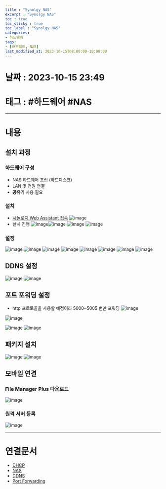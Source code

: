 ```yaml
---
title : "Synolgy NAS"
excerpt : "Synolgy NAS"
toc : true
toc_sticky : true
toc_label : "Synolgy NAS"
categories:
- 하드웨어
tags:
- [하드웨어, NAS]
last_modified_at: 2023-10-15T08:00:00-10:00:00
---
```


# 날짜 : 2023-10-15 23:49

# 태그 :  #하드웨어 #NAS
---

# 내용

## 설치 과정

### 하드웨어 구성
- NAS 하드웨어 조립 (하드디스크)
- LAN 및 전원 연결
- **공유기** 사용 필요

### 설치
- [시놀로지 Web Assistant 접속](https://finds.synology.com/)
![image](./../../assets/images/SynologyConnectComplete.png)
- 설치 진행
![image](./../../assets/images/SynologyInstall_1.png)![image](./../../assets/images/SynologyInstall_2.png)
![image](./../../assets/images/SynologyInstall_3.png)
![image](./../../assets/images/Pasted%20image%2020231118183506.png)

### 설정
![image](./../../assets/images/Pasted%20image%2020231118183649.png)
![image](./../../assets/images/Pasted%20image%2020231118183809.png)
![image](./../../assets/images/Pasted%20image%2020231118183827.png)
![image](./../../assets/images/Pasted%20image%2020231118184315.png)
![image](./../../assets/images/Pasted%20image%2020231118184349.png)
![image](./../../assets/images/Pasted%20image%2020231118184413.png)
![image](./../../assets/images/Pasted%20image%2020231118184448.png)
![image](./../../assets/images/Pasted%20image%2020231118184603.png)

## DDNS 설정
![image](./../../assets/images/../../assets/Images/IptimeSetDDNS.png)
![image](./../../assets/images/IptimeDDNSPort.png)

## 포트 포워딩 설정
- http 프로토콜을 사용할 예정이라 5000~5005 번만 포워딩
![image](./../../assets/images/IptimePortForwarding.png)

![image](./../../assets/images/SynologyNASAddDDNS.png)

![image](./../../assets/images/SynologyNASSetDNS.png)
![image](./../../assets/images/SynologyNASSetHTTPHeader.png)

## 패키지 설치
![image](./../../assets/images/SynologyNASInstallPackage%201.png)
![image](./../../assets/images/SynologyNASWebDAVConfig.png)

## 모바일 연결

### File Manager Plus 다운로드
![image](./../../assets/images/FileManagerPlusApp.png)

### 원격 서버 등록
![image](./../../assets/images/../../assets/Images/FileManagerPlusNAS.png)

---

# 연결문서
- [DHCP](../../통신/통신-DHCP)
- [NAS](../../하드웨어/하드웨어-NAS)
- [DDNS](../../ServerCommon/ServerCommon-DDNS)
- [Port Forwarding](../../ServerCommon/ServerCommon-Port-Forwarding)